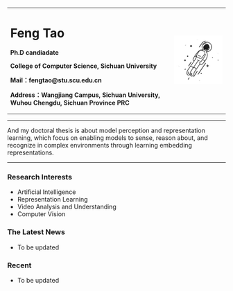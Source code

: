 <div>
<table border="0">
  <tr>
    <td width="75%">
      <h1>Feng Tao</h1>
      <p><b>Ph.D candiadate</b></p>
      <p><b>College of Computer Science, Sichuan University</b></p>
      <p><b>Mail：fengtao@stu.scu.edu.cn</b></p>
      <p><b>Address：Wangjiang Campus, Sichuan University, Wuhou Chengdu, Sichuan Province PRC</b></p>
    </td>
    <td width="25%">
      <img src="/photo.jpg" width="100%">
    </td>
  </tr>
</table>
</div>

---

And my doctoral thesis is about model perception and representation learning, which focus on enabling models to sense, reason about, and recognize in complex environments through learning embedding representations.

---

### Research Interests
- Artificial Intelligence
- Representation Learning
- Video Analysis and Understanding
- Computer Vision

### The Latest News
- To be updated

### Recent
- To be updated
